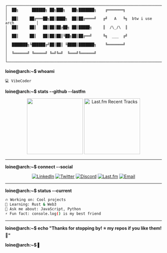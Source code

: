```
┌────────────────────────────────────────────────────────────────────────────────┐
│  ██╗      ██████╗ ██╗███╗   ██╗███████╗    ╔═══════╗                           │
│  ██║     ██╔═══██╗██║████╗  ██║██╔════╝   ╔╝   A   ╚╗  btw i use arch          │
│  ██║     ██║   ██║██║██╔██╗ ██║█████╗     ║  /\_/\  ║                          │
│  ██║     ██║   ██║██║██║╚██╗██║██╔══╝     ╚╗  ___  ╔╝                          │
│  ███████╗╚██████╔╝██║██║ ╚████║███████╗    ╚═══════╝                           │
│  ╚══════╝ ╚═════╝ ╚═╝╚═╝  ╚═══╝╚══════╝                                       │
└────────────────────────────────────────────────────────────────────────────────┘
```

**loine@arch:~$ whoami**
```
💻 VibeCoder
```

**loine@arch:~$ stats --github --lastfm**

<div align="center">
  <img height="180em" src="https://github-readme-stats.vercel.app/api?username=l0ine&show_icons=true&theme=radical&include_all_commits=true&count_private=true"/>
  <img height="180em" src="https://lastfm-recently-played.vercel.app/api?user=YOUR_LASTFM_USERNAME&count=5&width=300" alt="Last.fm Recent Tracks"/>
</div>

---

**loine@arch:~$ connect --social**

<div align="center">

[![LinkedIn](https://img.shields.io/badge/LinkedIn-0077B5?style=for-the-badge&logo=linkedin&logoColor=white)](https://linkedin.com/in/loine)
[![Twitter](https://img.shields.io/badge/Twitter-1DA1F2?style=for-the-badge&logo=twitter&logoColor=white)](https://twitter.com/loine)
[![Discord](https://img.shields.io/badge/Discord-7289DA?style=for-the-badge&logo=discord&logoColor=white)](https://discord.gg/loine)
[![Last.fm](https://img.shields.io/badge/Last.fm-D51007?style=for-the-badge&logo=lastdotfm&logoColor=white)](https://last.fm/user/YOUR_LASTFM_USERNAME)
[![Email](https://img.shields.io/badge/Email-D14836?style=for-the-badge&logo=gmail&logoColor=white)](mailto:loine@example.com)

</div>

---

**loine@arch:~$ status --current**
```bash
🔥 Working on: Cool projects
🌱 Learning: Rust & Web3  
💬 Ask me about: JavaScript, Python
⚡ Fun fact: console.log() is my best friend
```

---

**loine@arch:~$ echo "Thanks for stopping by! ⭐ my repos if you like them! 🚀"**

**loine@arch:~$ ▌**
